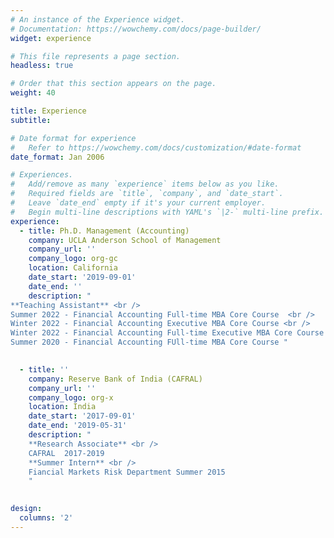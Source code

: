 ```yaml
---
# An instance of the Experience widget.
# Documentation: https://wowchemy.com/docs/page-builder/
widget: experience

# This file represents a page section.
headless: true

# Order that this section appears on the page.
weight: 40

title: Experience
subtitle:

# Date format for experience
#   Refer to https://wowchemy.com/docs/customization/#date-format
date_format: Jan 2006

# Experiences.
#   Add/remove as many `experience` items below as you like.
#   Required fields are `title`, `company`, and `date_start`.
#   Leave `date_end` empty if it's your current employer.
#   Begin multi-line descriptions with YAML's `|2-` multi-line prefix.
experience:
  - title: Ph.D. Management (Accounting)
    company: UCLA Anderson School of Management
    company_url: ''
    company_logo: org-gc
    location: California
    date_start: '2019-09-01'
    date_end: ''
    description: " 
**Teaching Assistant** <br />
Summer 2022 - Financial Accounting Full-time MBA Core Course  <br />
Winter 2022 - Financial Accounting Executive MBA Core Course <br />
Winter 2022 - Financial Accounting Full-time Executive MBA Core Course <br />
Summer 2020 - Financial Accounting FUll-time MBA Core Course "
    

  - title: ''
    company: Reserve Bank of India (CAFRAL)
    company_url: ''
    company_logo: org-x
    location: India
    date_start: '2017-09-01'
    date_end: '2019-05-31'
    description: "
    **Research Associate** <br />
    CAFRAL  2017-2019
    **Summer Intern** <br />
    Fiancial Markets Risk Department Summer 2015
    "
   

design:
  columns: '2'
---
```

